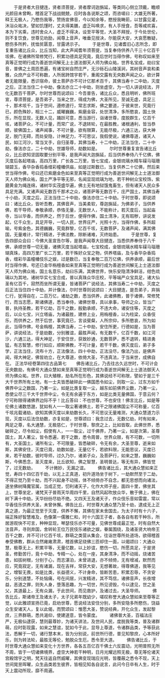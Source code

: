 <!-- { "loadSidebar": true } -->
　　于是贤者大目揵连，贤者须菩提，贤者摩诃迦旃延，等类同心侧立顶戴，瞻顺光颜目未曾眴，稽首足下战战兢兢，应时各各说斯之颂，而咨嗟曰：大雄无所著，释王无极人，乃愍伤我等，赞扬宣佛音，今以知余等，愍授我畴莂，以甘露见灌，沐浴众祐决，譬如饥馑时，丈夫得美膳，虚乏叫唤求，有人手授食，吾等咸欢喜，本为下劣乘，违时舍众人，虚乏不得决，设至平等觉，大圣不拜授，于今处世伦，则不复饮食，世尊见劝励，闻尊上音声，唯垂见授决，尔能获大安，大哀愿散疑，愍伤多所矜，抚恤贫匮意，甘露诱示子。
　　于是世尊，见诸耆旧心志所念，即复重告诸比丘众，比丘当知，此大声闻耆年须菩提，当复奉侍供养八千三十亿百千垓佛，在诸佛所常修梵行，积累功德具足究竟，竟后世时当得作佛，号称叹如来至真等正觉明行成为善逝世间解无上士道法御天人师为佛众祐，世界名宝成，劫曰宝音，普佛之土周匝悉遍，有诸宝树自然庄严，无沙砾石山陵溪涧，其树音声哀和柔雅，众庶产业不可称数，人所居跱馆宇若干，重阁交露有无央数声闻之众，欲计算者无能限量，悉识宿命，彼土菩萨亦不可计亿那术百千，其佛当寿十二中劫，灭度之后，正法当住二十中劫，像法亦立二十中劫，则坐虚空，为一切人讲说经法，开化无数百千菩萨。尔时世尊而说颂曰：今吾普告，诸比丘众，悉且明听，佛所班宣，尊须菩提，是吾弟子，当来之世，得成为佛，大圣所见，至诚无虚，具足三十，那术垓千，当于世间，遵修道行，常志求斯，佛之要道，于彼来世，究竟行已，颜色殊妙，相三十二，威曜巍巍，紫磨金容，处世清净，多所愍哀，国土快乐，所在显现，无数人见，踊跃可意，悉当游行，诣诸世尊，度脱群生，亿百千垓，诸菩萨众，不可计量，而常广说，不退转轮，在最胜教，诸根通利，皆当恭顺，彼佛国土，诸声闻事，不可计量，欲有限算，无能尽极，六通三达，获大神足，脱门无碍，而处安隐，计神足力，不可思议，我假使说，诸佛尊道，诸天人民，如江河沙，常当叉手，自归圣尊，其佛当寿，十二中劫，正法当住，二十中劫，像法亦立，二十中劫，世雄导师，劫数如是。
　　尔时世尊重复宣告诸比丘众，比丘欲知坚固取要分别平等，是我声闻大迦旃延，后当供养奉侍八千亿佛，佛灭度后各起塔庙，高四万里，广长各二万里，皆七宝成，金银琉璃水精车磲马瑙珊瑚碧玉，香华杂香捣香缯彩幢幡供庙，如是过斯数已，当复供养二十亿佛，然后来世当得作佛，号曰还已紫磨金色如来至真等正觉明行成为善逝世间解无上士道法御天人师为佛众祐，国土严净平等无邪，名闻显现琉璃为地，若干种树众宝校饰，紫磨黄金为绳连绵，诸树华实茂盛华遍，佛土无有地狱饿鬼畜生，但有诸天人民众多具足充满。又诸声闻无数百千那术之众，诸菩萨等无数百千，庄严国土，其佛当寿十小劫，灭度之后，正法当住二十中劫，像法亦住二十中劫。于时世尊，即说颂曰：诸比丘众，皆听吾教，其佛音声，当美柔软，尊迦旃延，为佛弟子，当供养佛，若干导师，奉敬承顺，恭恪无量，无数世人，不能称计，若灭度后，当起庙寺，当以华香，而供养之，然于后世，便得作佛，国土清净，无有瑕秽，讲说发起，亿千众生，具足开导，一切人民，世界庄严，光照十方，当得作佛，多所超喻，号紫金色，其德巍巍，究竟群黎，亿百千垓，无数菩萨，及诸声闻，满其佛国，无量难计，常行精进，于佛法教，除断诸难，灭终始患。
　　于是世尊，复告四部众会曰：今佛大圣宣告尔等，是我声闻尊大目揵连，当悉供养奉侍于八千佛，承顺世尊一切无量，诸佛灭度当起塔庙，七宝校成，金银琉璃水精车磲马瑙珊瑚真珠，高四万里广长二万里，若干殊好众宝之物，供养塔庙，及与香华杂香捣香，缯彩华盖幢幡伎乐之娱，过是数已，当复奉敬二百万亿佛，供养承顺，最后世时当得作佛，号还已金华栴檀香如来至真等正觉明行成为善逝世间解无上士道法御天人师为佛众祐，国土名意乐，劫曰乐满，其佛世界，快乐安隐清净鲜洁，绀色琉璃以为其地，诸树华实七宝合成，普以真珠众华庄校，平等端严众宝具足，诸大仙圣有亿百千，寂然而坐所谓无量，皆诸菩萨广说经法，其佛当寿二十中劫，灭度之后正法当住四十中劫，并计像法，尔时世尊则说颂曰：大目揵连，是吾弟子，弃捐仁行，犹得自在，二百万亿，诸劫之数，悉当供养，此诸佛教，普于诸佛，常修梵行，而当志愿，斯诸佛道，悉当奉侍，诸佛世尊，具以承事，导师之众，皆当广普，执持圣教，若干亿劫，百千之数，殷勤承顺，不违大命，诸安住等，灭度之后，以众七宝，兴立塔庙，为诸最胜，建修上业，用栴檀香，以为柱梁，众香伎乐，而供养之，然于后世，事究竟已，言谈斐粲，人所宗仰，多所愍哀，所为如此，当得作佛，号金栴檀，其佛当寿，二十中劫，安住所更，行德如是，当为菩萨，讲说经法，于是劫数，分别雅谊，最胜声闻，有无数千，亿百千数，如江河沙，六通三达，得大神足，于安住世，获致妙通，无数菩萨，悉不退转，精进勇猛，有志智慧，修行如应，顺斯佛教，不可计量，若干千数，佛灭度后，弟子多学，正法当住，流布十方，正法像法，四十中劫，正法没尽，像法乃出，是佛声闻，得大神足，佛皆劝立，在大尊道，依倚大圣，不违真法，于当来世，成佛自在。
正法华经卷第四往古品第七
　　佛告诸比丘，乃去往古久远世时，不可计会无央数劫，有佛号大通众慧如来至真等正觉明行成为善逝世间解无上士道法御天人师为佛众祐，世界，曰大殖稼，劫名所在形色，其佛说经不可称限，譬如于是三千大千世界所有土地，有一士夫皆悉破碎此一佛国悉令如尘，则取一尘，过东方如千佛界中尘之数国，乃著一尘，如是比类复取一尘，越东如前佛界尘数，乃著一尘，悉使尘尽三千大千世界中尘，令无有余遍于东方，如是比类无量佛国，于意云何？宁可称限得诸佛界边际不乎！比丘答曰：不也世尊，不也安住！佛言比丘，如是等伦佛土诸数悠邈，犹如有人一一取尘著诸佛土，若干之限诸佛国尘不可称量，亿百千垓兆载诸劫，欲知其佛灭度以来劫数长久，不可思议无量难测，大通众慧道力示现，灭度以后法住劫数，亦复如是，世尊颂曰：我念过去，无数亿劫，时有如来，两足之尊，名大通慧，无极慈仁，于时世尊，黎庶之上，比如皆取，此佛世界，悉破碎之，尽令如尘，假使有人，一一取尘，过千佛界，乃著一尘，如是次第，圣尊国土，其人著尘，皆令悉遍，若干之数，悉令周普，世界众限，有不可数，一切所有，大圣国土，诸所有尘，不可限量，皆悉破碎，令无有余，大圣至尊，逝来如斯，其佛安住，灭度已竟，劫数如是，无量亿千，若欲料限，无能思议，灭度已来，若干劫数，彼时导师，过久乃尔，诸弟子众，及菩萨行，如来之慧，巍巍如斯，今佛悉念，圣灭度来，比丘欲知，佛之智慧，圣明普达，等无有异，佛皆觉了，过无数劫，
　　不计微妙，无漏之谊。
　　佛告诸比丘，其大通众慧如来正觉，寿四十四亿百千劫，以无上正真道，初升道场坐于树下，一劫默然至于二劫，不得正觉乃至十劫，而不兴起身不动摇，体不倾倚亦不自念，都无思想而向诸法，遂坐佛树降魔官属，当成正觉，忉利诸天子，化作大师子座，面四十里，佛坐其上，世尊坐定，诸梵天子普雨天华周四千里，自然风起吹放众华，散于佛上，佛在树下满十中劫，天华纷纷尽劫不绝。又四天王及诸天子，作众伎乐音如雷震，常以华香伎乐供养大圣，未曾休懈。佛告比丘，时世尊大通众慧乃至十劫，逮成无上正真之道，为最正觉至于灭度，供养不懈，其佛在家未舍国去，为太子时有十六子，端正殊好智慧难及，色像第一儒雅仁和，时十六国王子者，各各自有若干种乐，所居游观快不可言，种种显现，琴瑟伎乐亦不可量，见佛世尊成最正觉，时有自然大法音声，寻则弃国，舍转轮王位万民伎乐诸欲之娱，眷属围绕，及诸圣贤大响帝王百千之数，并不可计亿百千垓，群萌之类营从集会，往诣世尊所处道场，欲得稽首奉受佛教，群从佥然雍雍肃肃，稽首佛足绕佛三匝却住一面，以偈颂曰：大通众慧，极尊无上，积累平等，无量亿数，以上妙谊，愍伤一切，所愿具足，于是贤圣，修勤苦行，竟十中劫，专精一心，处在一座，其身清净，而不动摇，烧诸苦患，如拔树根，分别于心，而志湛泊，未曾进退，亦不倾倚，无有增减，默然而应，究竟寂定，无有诸漏，现在吉祥，常获大安，无想著故，得尊佛道，我等见之，增智无畏，如是比类，长益德义，不计身命，皆断苦患，积累忍辱，不贪安乐，分别道慧，不处恼痛，号在间居，兴发精进，其不笃信，诸佛音声，长夜增益，恶道之罪，则失人身，堕落恶趣，为一切世，所见谤毁，今以逮见，世之圣父，其道最上，无有众漏，于此世间，而见救护，及诸过去，大圣导师。
　　佛告比丘，斯诸帝王及诸太子，太子兄弟年既幼少，嗟叹称誉大通众慧如来至尊等正觉，以此雅颂宣扬已竟，启劝世尊，愿说经法安住分别，多所安隐多所愍伤，饶益众生安诸天人，复以此偈，而赞颂曰：惟愿大圣，赞说经典，开化众生，发起黎庶，三界群萌，悉共渴仰，使建道意，皆令蒙度。
　　诸佛普大圣，百福法庄严，无极仙逮获，慧则最尊妙，为诸天讲法，及世间人民，度脱我等类，普及诸群萌，应时彰现露，如来之慧谊，犹如今于此，显导上尊道，令诸群品类，予等获此法，悉解于一切，诸行慧本末，皆为分别说，前世所行德，普见知黎庶，心本所好乐，则为转法轮，最胜无等伦，勉脱众生厄，悉令至大道。
　　佛告诸比丘，于时世尊大通众慧如来变化十方世界，各各五百亿百千佛土六反震动，光明普照无所不周，皆于一切诸佛境界，虚空大神若干种明，日月光耀远照无极，尊无等伦诸天宫殿馆宇之明，梵天往返自然威曜，其佛变现瑞应光明，皆覆蔽之悉令不现，天上世间晃昱晖曜，众生品类若生彼界，皆相见知各自说言，此问今日卒有人生，时于天上震动所现，靡不周遍。
